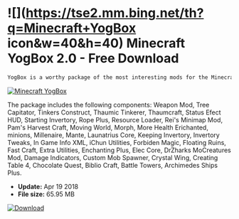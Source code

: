 # ![](https://tse2.mm.bing.net/th?q=Minecraft+YogBox icon&w=40&h=40) Minecraft YogBox 2.0 - Free Download

```sh
YogBox is a worthy package of the most interesting mods for the Minecraft sandbox game, which allow you to facilitate and diversify the game.
```
[![Minecraft YogBox](https://gallery.dpcdn.pl/imgc/Tools/81936/g_-_420x350_1.5_-_xacb7053d-757a-4c2a-a8b9-9eceb24410cf.png)](https://softexe.net/win/games-entertainment/other/minecraft-yogbox:pRcfh.html)

The package includes the following components:
 Weapon Mod, 
 Tree Capitator, 
 Tinkers Construct, 
 Thaumic Tinkerer, 
 Thaumcraft, 
 Status Efect HUD, 
 Starting Invertory, 
 Rope Plus, 
 Resource Loader, 
 Rei's Minimap Mod, 
 Pam's Harvest Craft, 
 Moving World, 
 Morph, 
 More Health Erichanted, 
 minions, 
 Millenaire, 
 Mante, 
 Launatrius Core, 
 Keeping Invertory, 
 Invertory Tweaks, 
 In Game Info XML, 
 iChun Utilities, 
 Forbiden Magic, 
 Floating Ruins, 
 Fast Craft, 
 Extra Utilities, 
 Enchanting Plus, 
 Elec Core, 
 DrZharks MoCreatures Mod, 
 Damage Indicators, 
 Custom Mob Spawner, 
 Crystal Wing, 
 Creating Table 4, 
 Chocolate Quest, 
 Biblio Craft, 
 Battle Towers, 
 Archimedes Ships Plus.


- **Update:** Apr 19 2018
- **File size:** 65.95 MB

[![Download](https://cdn.softexe.net/static/img/download.png)](https://softexe.net/win/games-entertainment/other/minecraft-yogbox:pRcfh.html)

